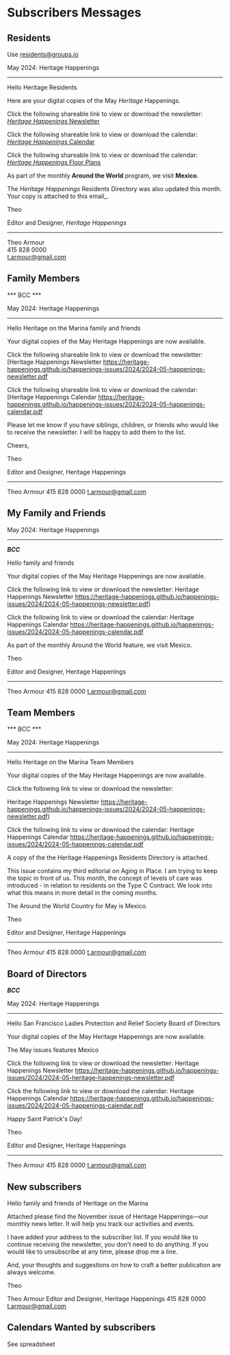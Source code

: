 # Subscribers Messages

## Residents

Use residents@groups.io

May 2024: Heritage Happenings

***

Hello Heritage Residents

Here are your digital copies of the May _Heritage_ Happenings.

Click the following shareable link to view or download the newsletter: [_Heritage Happenings_ Newsletter]( https://heritage-happenings.github.io/happenings-issues/2024/2024-05-happenings-newsletter.pdf )

Click the following shareable link to view or download the calendar: [_Heritage Happenings_ Calendar]( https://heritage-happenings.github.io/happenings-issues/2024/2024-05-happenings-calendar.pdf)

Click the following shareable link to view or download the calendar: [_Heritage Happenings_ Floor Plans]( https://heritage-happenings.github.io/happenings-issues/2024/2024-05-happenings-floor-plans.pdf)

As part of the monthly **Around the World** program, we visit **Mexico**.

The _Heritage Happenings_ Residents Directory was also updated this month. Your copy is attached to this email_.

Theo

Editor and Designer, _Heritage Happenings_

***

Theo Armour<br>
415 828 0000<br>
t.armour@gmail.com<br>


## Family Members

*** BCC ***

May 2024: Heritage Happenings

***

Hello Heritage on the Marina family and friends

Your digital copies of the May Heritage Happenings are now available.

Click the following shareable link to view or download the newsletter: [Heritage Happenings Newsletter https://heritage-happenings.github.io/happenings-issues/2024/2024-05-happenings-newsletter.pdf

Click the following shareable link to view or download the calendar: [Heritage Happenings Calendar https://heritage-happenings.github.io/happenings-issues/2024/2024-05-happenings-calendar.pdf

Please let me know if you have siblings, children, or friends who would like to receive the newsletter. I will be happy to add them to the list.

Cheers,

Theo

Editor and Designer, Heritage Happenings

***

Theo Armour
415 828 0000
t.armour@gmail.com


## My Family and Friends



May 2024: Heritage Happenings

***

***BCC***

Hello family and friends

Your digital copies of the May Heritage Happenings are now available.

Click the following link to view or download the newsletter:
Heritage Happenings Newsletter
https://heritage-happenings.github.io/happenings-issues/2024/2024-05-happenings-newsletter.pdf)

Click the following link to view or download the calendar:
Heritage Happenings Calendar
https://heritage-happenings.github.io/happenings-issues/2024/2024-05-happenings-calendar.pdf

As part of the monthly Around the World feature, we visit Mexico.

Theo

Editor and Designer, Heritage Happenings

***

Theo Armour
415 828 0000
t.armour@gmail.com


## Team Members


*** BCC ***

May 2024: Heritage Happenings

***

Hello Heritage on the Marina Team Members

Your digital copies of the May Heritage Happenings are now available.

Click the following link to view or download the newsletter:

Heritage Happenings Newsletter
https://heritage-happenings.github.io/happenings-issues/2024/2024-05-happenings-newsletter.pdf)

Click the following link to view or download the calendar:
Heritage Happenings Calendar
https://heritage-happenings.github.io/happenings-issues/2024/2024-05-happenings-calendar.pdf

A copy of the the Heritage Happenings Residents Directory is attached.

This issue contains my third editorial on Aging in Place. I am trying to keep the topic in front of us. This month, the concept of levels of care was introduced - in relation to residents on the Type C Contract. We look into what this means in more detail in the coming months.

The Around the World Country for May is Mexico.

Theo

Editor and Designer, Heritage Happenings

***

Theo Armour
415 828 0000
t.armour@gmail.com


## Board of Directors

***BCC***

May 2024: Heritage Happenings

***


Hello San Francisco Ladies Protection and Relief Society Board of Directors

Your digital copies of the May Heritage Happenings are now available.

The May issues features Mexico

Click the following link to view or download the newsletter: Heritage Happenings Newsletter https://heritage-happenings.github.io/happenings-issues/2024/2024-05-heritage-happenings-newsletter.pdf

Click the following link to view or download the calendar: Heritage Happenings Calendar https://heritage-happenings.github.io/happenings-issues/2024/2024-05-happenings-calendar.pdf

Happy Saint Patrick's Day!

Theo

Editor and Designer, Heritage Happenings

***

Theo Armour
415 828 0000
t.armour@gmail.com



## New subscribers

Hello family and friends of Heritage on the Marina

Attached please find the November issue of Heritage Happenings—our monthly news letter. It will help you track our activities and events.

I have added your address to the subscriber list. If you would like to continue receiving the newsletter, you don't need to do anything. If you would like to unsubscribe at any time, please drop me a line.

And, your thoughts and suggestions on how to craft a better publication are always welcome.

Theo

Theo Armour
Editor and Designer, Heritage Happenings
415 828 0000
t.armour@gmail.com


## Calendars Wanted by subscribers

See spreadsheet

